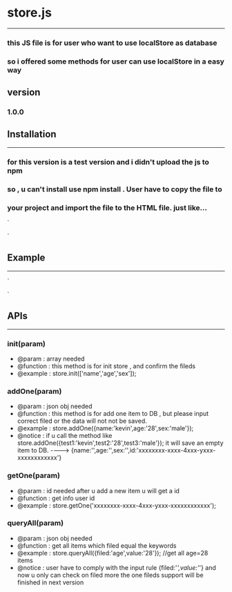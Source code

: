 # store.js
-------------------------------------------------------------------------

### this JS file is for user who want to use localStore as database
### so i offered some methods for user can use localStore in a easy way


## version

### 1.0.0

## Installation
-------------------------------------------------------------------------
### for this version is a test version and i didn't upload the js to npm
### so , u can't install use npm install . User have to copy the file to 
### your project and import the file to the HTML file. just like...

`
<!DOCTYPE html>
<html lang="en">
<head>
    <meta charset="UTF-8">
    <title>import</title>
    <script src="store.js"></script>
</head>
<body>
</body>
</html>
`

## Example
---------------------------------------------------------------------------

`
<!DOCTYPE html>
<html lang="en">
<head>
    <meta charset="UTF-8">
    <title>import</title>
    <script src="store.js"></script>
</head>
<body>
<script>
    store.init(['test1','test2']);
    var back = store.addOne({test1:'1',test2:'2'});
    console.log(back);
    var t = store.getOne(back.id);
    console.log(t);
    var all = store.queryAll({filed:'test1',value:'1'});
    console.log(all);
    var t = store.likely({filed:'test1',value:'q'});
    console.log(t);
    var t = store.likelyAll({value:'3'});
    console.log(t);
    var t = store.deleteOne('ab8b8724-8898-464f-8b74-75b642f7e6af');
    console.log(t);
    //store.deleteAll();
</script>
</body>
</html>
`

## APIs
--------------------------------------------------------------------------

### init(param) 
* @param : array needed
* @function : this method is for init store , and confirm the fileds
* @example : store.init(['name','age','sex']);


### addOne(param)
* @param : json obj needed
* @function : this method is for add one item to DB , but please
    input correct filed or the data will not not be saved.
* @example : store.addOne({name:'kevin',age:'28',sex:'male'});
* @notice : if u call the method like  
    store.addOne({test1:'kevin',test2:'28',test3:'male'});
    it will save an empty item to DB. 
    ----> {name:'',age:'',sex:'',id:'xxxxxxxx-xxxx-4xxx-yxxx-xxxxxxxxxxxx'}


### getOne(param)
* @param : id needed after u add a new item u will get a id
* @function : get info user id
* @example : store.getOne('xxxxxxxx-xxxx-4xxx-yxxx-xxxxxxxxxxxx');


### queryAll(param)
* @param : json obj needed 
* @function : get all items which filed equal the keywords
* @example : store.queryAll({filed:'age',value:'28'});
    //get all age=28 items
* @notice : user have to comply with the input rule 
    {filed:'*',value:'*'} and now u only can check on filed
    more the one fileds support will be finished in next version


